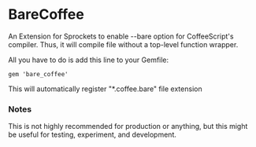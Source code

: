 # BareCoffee
An Extension for Sprockets to enable --bare option for CoffeeScript's compiler. Thus, it will compile file without a top-level function wrapper.

All you have to do is add this line to your Gemfile:

    gem 'bare_coffee'


This will automatically register "*.coffee.bare" file extension

### Notes

This is not highly recommended for production or anything, but this might be useful for testing, experiment, and development.
